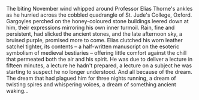 The biting November wind whipped around Professor Elias Thorne's ankles as he hurried across the cobbled quadrangle of St. Jude's College, Oxford.  Gargoyles perched on the honey-coloured stone buildings leered down at him, their expressions mirroring his own inner turmoil.  Rain, fine and persistent, had slicked the ancient stones, and the late afternoon sky, a bruised purple, promised more to come.  Elias clutched his worn leather satchel tighter, its contents – a half-written manuscript on the esoteric symbolism of medieval bestiaries – offering little comfort against the chill that permeated both the air and his spirit.  He was due to deliver a lecture in fifteen minutes, a lecture he hadn't prepared, a lecture on a subject he was starting to suspect he no longer understood.  And all because of the dream.  The dream that had plagued him for three nights running, a dream of twisting spires and whispering voices, a dream of something ancient waking…
